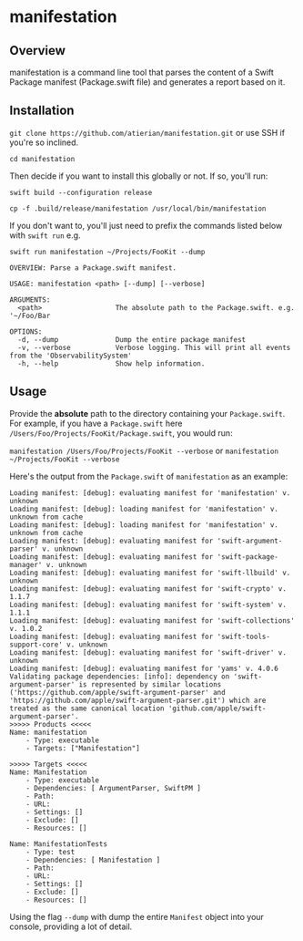 # manifestation

## Overview
manifestation is a command line tool that parses the content of a Swift Package manifest (Package.swift file) and generates a report based on it.

## Installation
`git clone https://github.com/atierian/manifestation.git` or use SSH if you're so inclined.

`cd manifestation`

Then decide if you want to install this globally or not. If so, you'll run:

`swift build --configuration release`

`cp -f .build/release/manifestation /usr/local/bin/manifestation`

If you don't want to, you'll just need to prefix the commands listed below with `swift run`
e.g.

`swift run manifestation ~/Projects/FooKit --dump`


```
OVERVIEW: Parse a Package.swift manifest.

USAGE: manifestation <path> [--dump] [--verbose]

ARGUMENTS:
  <path>                  The absolute path to the Package.swift. e.g. '~/Foo/Bar

OPTIONS:
  -d, --dump              Dump the entire package manifest
  -v, --verbose           Verbose logging. This will print all events from the 'ObservabilitySystem'
  -h, --help              Show help information.
```

## Usage
Provide the **absolute** path to the directory containing your `Package.swift`.
For example, if you have a `Package.swift` here `/Users/Foo/Projects/FooKit/Package.swift`, you would run:

`manifestation /Users/Foo/Projects/FooKit --verbose` or `manifestation ~/Projects/FooKit --verbose`

Here's the output from the `Package.swift` of `manifestation` as an example:
```
Loading manifest: [debug]: evaluating manifest for 'manifestation' v. unknown
Loading manifest: [debug]: loading manifest for 'manifestation' v. unknown from cache
Loading manifest: [debug]: loading manifest for 'manifestation' v. unknown from cache
Loading manifest: [debug]: evaluating manifest for 'swift-argument-parser' v. unknown
Loading manifest: [debug]: evaluating manifest for 'swift-package-manager' v. unknown
Loading manifest: [debug]: evaluating manifest for 'swift-llbuild' v. unknown
Loading manifest: [debug]: evaluating manifest for 'swift-crypto' v. 1.1.7
Loading manifest: [debug]: evaluating manifest for 'swift-system' v. 1.1.1
Loading manifest: [debug]: evaluating manifest for 'swift-collections' v. 1.0.2
Loading manifest: [debug]: evaluating manifest for 'swift-tools-support-core' v. unknown
Loading manifest: [debug]: evaluating manifest for 'swift-driver' v. unknown
Loading manifest: [debug]: evaluating manifest for 'yams' v. 4.0.6
Validating package dependencies: [info]: dependency on 'swift-argument-parser' is represented by similar locations ('https://github.com/apple/swift-argument-parser' and 'https://github.com/apple/swift-argument-parser.git') which are treated as the same canonical location 'github.com/apple/swift-argument-parser'.
>>>>> Products <<<<<
Name: manifestation
    - Type: executable
    - Targets: ["Manifestation"]

>>>>> Targets <<<<<
Name: Manifestation
    - Type: executable
    - Dependencies: [ ArgumentParser, SwiftPM ]
    - Path:
    - URL:
    - Settings: []
    - Exclude: []
    - Resources: []

Name: ManifestationTests
    - Type: test
    - Dependencies: [ Manifestation ]
    - Path:
    - URL:
    - Settings: []
    - Exclude: []
    - Resources: []
```

Using the flag `--dump` with dump the entire `Manifest` object into your console, providing a lot of detail.
